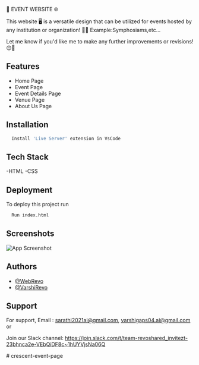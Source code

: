 
🌟 EVENT WEBSITE 🌐

This website 🖥️ is a versatile design that can be utilized for events hosted by any institution or organization! 🎉🏢
Example:Symphosiams,etc...

Let me know if you'd like me to make any further improvements or revisions! 😊📝





## Features

- Home Page
- Event Page
- Event Details Page
- Venue Page 
- About Us Page


## Installation


```bash
  Install 'Live Server' extension in VsCode
```
    
## Tech Stack

-HTML
-CSS



## Deployment

To deploy this project run

```bash
  Run index.html
```

## Screenshots

![App Screenshot](/DEMO.png)



## Authors

- [@WebRevo](https://github.com/WebRevo)
- [@VarshiRevo](https://github.com/VarshiRevo)


## Support

For support,
Email :
sarathi2021ai@gmail.com,
varshigaps04.ai@gmail.com or 

Join our Slack channel:
https://join.slack.com/t/team-revoshared_invitezt-23bhnca2e-VEbQiDF8c~1hUYVjsNa06Q

#   c r e s c e n t - e v e n t - p a g e  
 